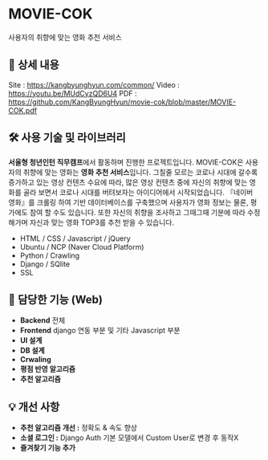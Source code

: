 # MOVIE-COK
사용자의 취향에 맞는 영화 추천 서비스

## 📖 상세 내용
Site : https://kangbyunghyun.com/common/
Video : https://youtu.be/MUdCyzQD6U4
PDF : https://github.com/KangByungHyun/movie-cok/blob/master/MOVIE-COK.pdf

## 🛠️ 사용 기술 및 라이브러리

**서울형 청년인턴 직무캠프**에서 활동하며 진행한 프로젝트입니다. MOVIE-COK은 사용자의 취향에 맞는 영화는 **영화 추천 서비스**입니다. 그칠줄 모르는 코로나 시대에 갈수록 증가하고 있는 영상 컨텐츠 수요에 따라, 많은 영상 컨텐츠 중에 자신의 취향에 맞는 영화를 골라 보면서 코로나 시대를 버텨보자는 아이디어에서 시작되었습니다. 『네이버 영화』를 크롤링 하여 기반 데이터베이스를 구축했으며 사용자가 영화 정보는 물론, 평가에도 참여 할 수도 있습니다. 또한 자신의 취향을 조사하고 그때그때 기분에 따라 수정해가며 자신과 맞는 영화 TOP3를 추천 받을 수 있습니다.

- HTML / CSS / Javascript / jQuery
- Ubuntu / NCP (Naver Cloud Platform)
- Python / Crawling
- Django / SQlite
- SSL

## 📱 담당한 기능 (Web)

- **Backend** 전체
- **Frontend** django 연동 부분 및 기타 Javascript 부분
- **UI 설계**
- **DB 설계**
- **Crwaling**
- **평점 반영 알고리즘**
- **추천 알고리즘**

## 💡 개선 사항

- **추천 알고리즘 개선 :** 정확도 & 속도 향상
- **소셜 로그인 :** Django Auth 기본 모델에서 Custom User로 변경 후 동작X
- **즐겨찾기 기능 추가**
